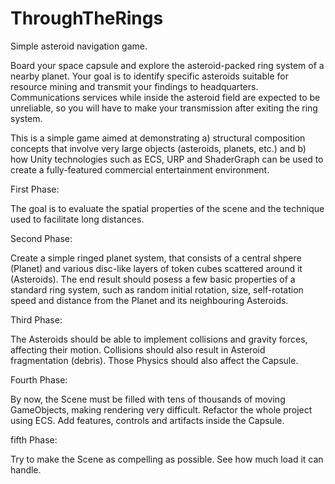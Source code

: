 # ThroughTheRings
Simple asteroid navigation game.

Board your space capsule and explore the asteroid-packed ring system of a nearby planet. Your goal is to identify specific asteroids suitable for resource mining and transmit your findings to headquarters. Communications services while inside the asteroid field are expected to be unreliable, so you will have to make your transmission after exiting the ring system. 

This is a simple game aimed at demonstrating a) structural composition concepts that involve very large objects (asteroids, planets, etc.) and b) how Unity technologies such as ECS, URP and ShaderGraph can be used to create a fully-featured commercial entertainment environment.



First Phase:

The goal is to evaluate the spatial properties of the scene and the technique used to facilitate long distances. 

Second Phase:

Create a simple ringed planet system, that consists of a central shpere (Planet) and various disc-like layers of token cubes scattered around it (Asteroids).
The end result should posess a few basic properties of a standard ring system, such as random initial rotation, size, self-rotation speed and distance from the Planet and its neighbouring Asteroids.

Third Phase:

The Asteroids should be able to implement collisions and gravity forces, affecting their motion. Collisions should also result in Asteroid fragmentation (debris). Those Physics should also affect the Capsule. 

Fourth Phase:

By now, the Scene must be filled with tens of thousands of moving GameObjects, making rendering very difficult. Refactor the whole project using ECS. Add features, controls and artifacts inside the Capsule. 

fifth Phase:

Try to make the Scene as compelling as possible. See how much load it can handle.


